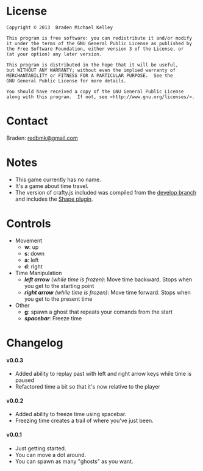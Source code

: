 # License
    Copyright © 2013  Braden Michael Kelley

    This program is free software: you can redistribute it and/or modify
    it under the terms of the GNU General Public License as published by
    the Free Software Foundation, either version 3 of the License, or
    (at your option) any later version.

    This program is distributed in the hope that it will be useful,
    but WITHOUT ANY WARRANTY; without even the implied warranty of
    MERCHANTABILITY or FITNESS FOR A PARTICULAR PURPOSE.  See the
    GNU General Public License for more details.

    You should have received a copy of the GNU General Public License
    along with this program.  If not, see <http://www.gnu.org/licenses/>.

# Contact
Braden: redbmk@gmail.com

# Notes
* This game currently has no name.
* It's a game about time travel.
* The version of crafty.js included was compiled from the
  [develop branch](https://github.com/craftyjs/Crafty/tree/develop)
  and includes the [Shape plugin](https://github.com/luizbills/CraftyShape).

# Controls
* Movement
    * **w**: up
    * **s**: down
    * **a**: left
    * **d**: right
* Time Manipulation
    * _**left arrow** (while time is frozen)_: Move time backward. Stops when you get to the starting point
    * _**right arrow** (while time is frozen)_: Move time forward. Stops when you get to the present time
* Other
    * **g**: spawn a ghost that repeats your comands from the start
    * **_spacebar_**: Freeze time

# Changelog
#### v0.0.3
* Added ability to replay past with left and right arrow keys while time is paused
* Refactored time a bit so that it's now relative to the player

#### v0.0.2
* Added ability to freeze time using spacebar.
* Freezing time creates a trail of where you've just been.

#### v0.0.1
* Just getting started.
* You can move a dot around.
* You can spawn as many "ghosts" as you want.

